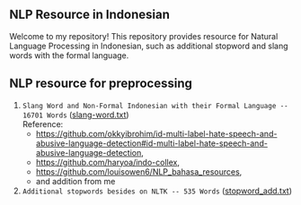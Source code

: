 ## NLP Resource in Indonesian
Welcome to my repository! This repository provides resource for Natural Language Processing in Indonesian, such as additional stopword and slang words with the formal language.

## NLP resource for preprocessing

1. `Slang Word and Non-Formal Indonesian with their Formal Language -- 16701 Words` (<a href="https://github.com/nandanovenia/resource-nlp-indonesia/blob/main/slang-word.txt">slang-word.txt</a>)
      <br>
    Reference:
    - https://github.com/okkyibrohim/id-multi-label-hate-speech-and-abusive-language-detection#id-multi-label-hate-speech-and-abusive-language-detection,
    - https://github.com/haryoa/indo-collex,
    - https://github.com/louisowen6/NLP_bahasa_resources,
    - and addition from me
3. `Additional stopwords besides on NLTK -- 535 Words` (<a href="https://github.com/nandanovenia/resource-nlp-indonesia/blob/main/stopword_add.txt">stopword_add.txt</a>)
